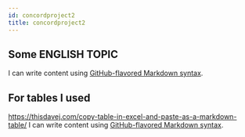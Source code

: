 ```yaml
---
id: concordproject2
title: concordproject2
---
```



##  Some ENGLISH TOPIC
I can write content using [GitHub-flavored Markdown syntax](https://github.github.com/gfm/).



##  For tables I used 
https://thisdavej.com/copy-table-in-excel-and-paste-as-a-markdown-table/
I can write content using [GitHub-flavored Markdown syntax](https://github.github.com/gfm/).
